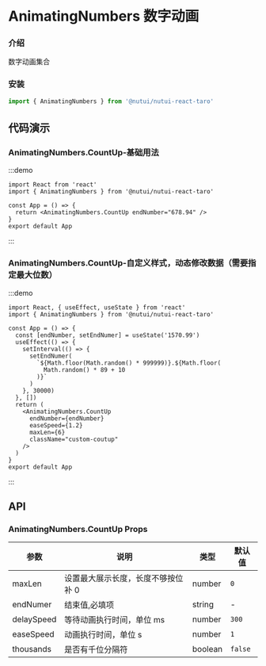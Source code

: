 # AnimatingNumbers 数字动画

### 介绍

数字动画集合

### 安装

```javascript
import { AnimatingNumbers } from '@nutui/nutui-react-taro'
```

## 代码演示

### AnimatingNumbers.CountUp-基础用法

:::demo

```tsx
import React from 'react'
import { AnimatingNumbers } from '@nutui/nutui-react-taro'

const App = () => {
  return <AnimatingNumbers.CountUp endNumber="678.94" />
}
export default App
```

:::

### AnimatingNumbers.CountUp-自定义样式，动态修改数据（需要指定最大位数）

:::demo

```tsx
import React, { useEffect, useState } from 'react'
import { AnimatingNumbers } from '@nutui/nutui-react-taro'

const App = () => {
  const [endNumber, setEndNumer] = useState('1570.99')
  useEffect(() => {
    setInterval(() => {
      setEndNumer(
        `${Math.floor(Math.random() * 999999)}.${Math.floor(
          Math.random() * 89 + 10
        )}`
      )
    }, 30000)
  }, [])
  return (
    <AnimatingNumbers.CountUp
      endNumber={endNumber}
      easeSpeed={1.2}
      maxLen={6}
      className="custom-coutup"
    />
  )
}
export default App
```

:::

## API

### AnimatingNumbers.CountUp Props

| 参数       | 说明                               | 类型    | 默认值 |
| ---------- | ---------------------------------- | ------- | ------ |
| maxLen     | 设置最大展示长度，长度不够按位补 0 | number  | `0`      |
| endNumer   | 结束值,必填项                      | string  | -     |
| delaySpeed | 等待动画执行时间，单位 ms          | number  | `300`    |
| easeSpeed  | 动画执行时间，单位 s               | number  | `1`      |
| thousands  | 是否有千位分隔符                   | boolean | `false`  |
